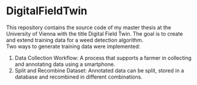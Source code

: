 # DigitalFieldTwin
This repository contains the source code of my master thesis at the University of Vienna with the title Digital Field Twin. The goal is to create and extend training data for a weed detection algorithm.  
Two ways to generate training data were implemented: 
1. Data Collection Workflow: A process that supports a farmer in collecting and annotating data using a smartphone.  
2. Split and Recombine Dataset: Annotated data can be split, stored in a database and recombined in different combinations.
